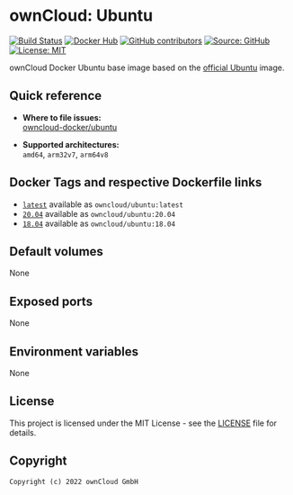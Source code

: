 # ownCloud: Ubuntu

[![Build Status](https://img.shields.io/drone/build/owncloud-docker/ubuntu?logo=drone&server=https%3A%2F%2Fdrone.owncloud.com)](https://drone.owncloud.com/owncloud-docker/ubuntu)
[![Docker Hub](https://img.shields.io/docker/v/owncloud/ubuntu?logo=docker&label=dockerhub&sort=semver&logoColor=white)](https://hub.docker.com/r/owncloud/ubuntu)
[![GitHub contributors](https://img.shields.io/github/contributors/owncloud-docker/ubuntu)](https://github.com/owncloud-docker/ubuntu/graphs/contributors)
[![Source: GitHub](https://img.shields.io/badge/source-github-blue.svg?logo=github&logoColor=white)](https://github.com/owncloud-docker/ubuntu)
[![License: MIT](https://img.shields.io/github/license/owncloud-docker/ubuntu)](https://github.com/owncloud-docker/ubuntu/blob/master/LICENSE)

ownCloud Docker Ubuntu base image based on the [official Ubuntu](https://registry.hub.docker.com/_/ubuntu/) image.

## Quick reference

- **Where to file issues:**\
  [owncloud-docker/ubuntu](https://github.com/owncloud-docker/ubuntu/issues)

- **Supported architectures:**\
  `amd64`, `arm32v7`, `arm64v8`

## Docker Tags and respective Dockerfile links

- [`latest`](https://github.com/owncloud-docker/ubuntu/blob/master/latest/Dockerfile.amd64) available as `owncloud/ubuntu:latest`
- [`20.04`](https://github.com/owncloud-docker/ubuntu/blob/master/v20.04/Dockerfile.amd64) available as `owncloud/ubuntu:20.04`
- [`18.04`](https://github.com/owncloud-docker/ubuntu/blob/master/v18.04/Dockerfile.amd64) available as `owncloud/ubuntu:18.04`

## Default volumes

None

## Exposed ports

None

## Environment variables

None

## License

This project is licensed under the MIT License - see the [LICENSE](https://github.com/owncloud-docker/ubuntu/blob/master/LICENSE) file for details.

## Copyright

```Text
Copyright (c) 2022 ownCloud GmbH
```
